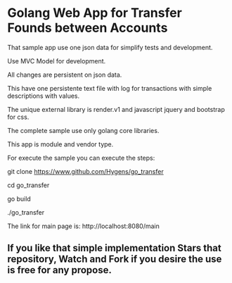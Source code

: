 # Golang Web App for Transfer Founds between Accounts

That sample app use one json data for simplify tests and development.

Use MVC Model for development.

All changes are persistent on json data.

This have one persistente text file with log for transactions with simple
descriptions with values.

The unique external library is render.v1 and javascript jquery and bootstrap for css.

The complete sample use only golang core libraries.

This app is module and vendor type.

For execute the sample you can execute the steps:

git clone https://www.github.com/Hygens/go_transfer

cd go_transfer

go build

./go_transfer

The link for main page is:
http://localhost:8080/main

## If you like that simple implementation Stars that repository, Watch and Fork if you desire the use is free for any propose.
